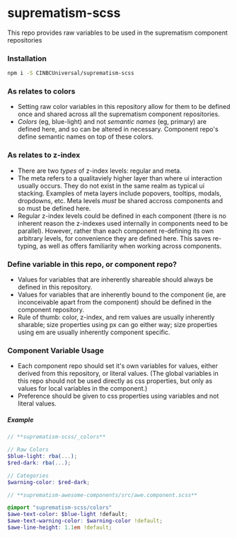 # suprematism-scss
This repo provides raw variables to be used in the suprematism component repositories

### Installation
```bash
npm i -S CINBCUniversal/suprematism-scss
```


### As relates to colors
- Setting raw color variables in this repository allow for them to be
  defined once and shared across all the suprematism component repositories.
- _Colors_ (eg, blue-light) and not _semantic names_ (eg, primary) are defined
  here, and so can be altered in necessary. Component repo's define semantic
  names on top of these colors.


### As relates to z-index
- There are two _types_ of z-index levels: regular and meta.
- The meta refers to a qualitaviely higher layer than where ui interaction
  usually occurs. They do not exist in the same realm as typical ui stacking.
  Examples of meta layers include popovers, tooltips, modals, dropdowns, etc.
  Meta levels _must_ be shared accross components and so must be defined here.
- Regular z-index levels could be defined in each component (there is no
  inherent reason the z-indexes used internally in components need to be
  parallel). However, rather than each component re-defining its own arbitrary
  levels, for convenience they are defined here. This saves re-typing, as well
  as offers familiarity when working across components.


### Define variable in this repo, or component repo?

- Values for variables that are inherently shareable should always be
  defined in this repository.
- Values for variables that are inherently bound to the component
  (ie, are inconceivable apart from the component) should be defined in
  the component repository.
- Rule of thumb: color, z-index, and rem values are usually inherently
  sharable; size properties using px can go either way; size properties
  using em are usually inherently component specific.


### Component Variable Usage

- Each component repo should set it's own variables for values, either derived
  from this repository, or literal values. (The global variables in this repo
  should not be used directly as css properties, but only as values for local
  variables in the component.)
- Preference should be given to css properties using variables
  and not literal values.


##### Example
```scss
// **suprematism-scss/_colors**

// Raw Colors
$blue-light: rba(...);
$red-dark: rba(...);

// Categories
$warning-color: $red-dark;
```
```scss
// **suprematism-awesome-components/src/awe.component.scss**

@import "suprematism-scss/colors"
$awe-text-color: $blue-light !default;
$awe-text-warning-color: $warning-color !default;
$awe-line-height: 1.1em !default;
```
